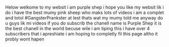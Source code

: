 Helow welkome to my websit i am purple shep i hope you like my websit lik i do i have the best mumy pink sheep who maks lots of videos i am a complet and totol #GangsterPrankster at lest thats wat my mumy told me anyway do u guys lik mi videos if you do subscrib the chanell name is Purple Shep it is the best chanell in the world becuse wile i am tiping this i have over 4 subscribers that i apreshiate i am hoping to completly fil this page altho it probly wont hapen
